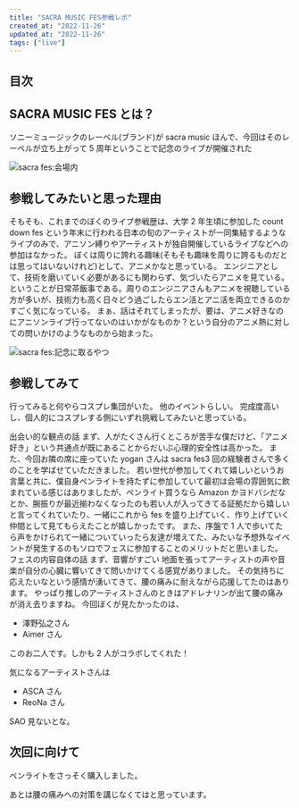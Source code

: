 ```yaml
---
title: "SACRA MUSIC FES参戦レポ"
created_at: "2022-11-26"
updated_at: "2022-11-26"
tags: ["live"]
---
```


## 目次

## SACRA MUSIC FES とは？

ソニーミュージックのレーベル(ブランド)が sacra music
ほんで、今回はそのレーベルが立ち上がって 5 周年ということで記念のライブが開催された

![sacra fes:会場内](/assets/sacra3.JPG)

## 参戦してみたいと思った理由

そもそも、これまでのぼくのライブ参戦歴は、大学 2 年生頃に参加した count down fes という年末に行われる日本の旬のアーティストが一同集結するようなライブのみで、アニソン縛りやアーティストが独自開催しているライブなどへの参加はなかった。
ぼくは周りに誇れる趣味(そもそも趣味を周りに誇るものだとは思ってはいないけれど)として、アニメかなと思っている。
エンジニアとして、技術を磨いていく必要があるにも関わらず、気づいたらアニメを見ている。ということが日常茶飯事である。周りのエンジニアさんもアニメを視聴している方が多いが、技術力も高く日々どう過ごしたらエン活とアニ活を両立できるのかすごく気になっている。
まぁ、話はそれてしまったが、要は、アニメ好きなのにアニソンライブ行ってないのはいかがなものか？という自分のアニメ熱に対しての問いかけのようなものから始まった。

![sacra fes:記念に取るやつ](/assets/sacra2.JPG)

## 参戦してみて

行ってみると何やらコスプレ集団がいた。
他のイベントらしい。
完成度高いし、個人的にコスプレする側にいずれ挑戦してみたいと思っている。

出会い的な観点の話
まず、人がたくさん行くところが苦手な僕だけど、「アニメ好き」という共通点が既にあることからだいぶ心理的安全性は高かった。
また、今回お隣の席に座っていた yogan さんは sacra fes3 回の経験者さんで多くのことを学ばせていただきました。
若い世代が参加してくれて嬉しいというお言葉と共に、僕自身ペンライトを持たずに参加していて最初は会場の雰囲気に飲まれている感じはありましたが、ペンライト買うなら Amazon かヨドバシだなとか、腕振りが最近揃わなくなったのも若い人が入ってきてる証拠だから嬉しいと言ってくれていたり、一緒にこれから fes を盛り上げていく、作り上げていく仲間として見てもらえたことが嬉しかったです。
また、序盤で 1 人で歩いてたら声をかけられて一緒についていったら友達が増えてた、みたいな予想外なイベントが発生するのもソロでフェスに参加することのメリットだと思いました。
フェスの内容自体の話
まず、音響がすごい
地面を張ってアーティストの声や音楽が自分の心臓に響いてきて問いかけてくる感覚がありました。
その気持ちに応えたいなという感情が湧いてきて、腰の痛みに耐えながら応援してたのはあります。
やっぱり推しのアーティストさんのときはアドレナリンが出て腰の痛みが消え去りますね。
今回ぼくが見たかったのは、

- 澤野弘之さん
- Aimer さん

このお二人です。しかも 2 人がコラボしてくれた！

気になるアーティストさんは

- ASCA さん
- ReoNa さん

SAO 見ないとな。

## 次回に向けて

ペンライトをさっそく購入しました。

あとは腰の痛みへの対策を講じなくてはと思っています。
